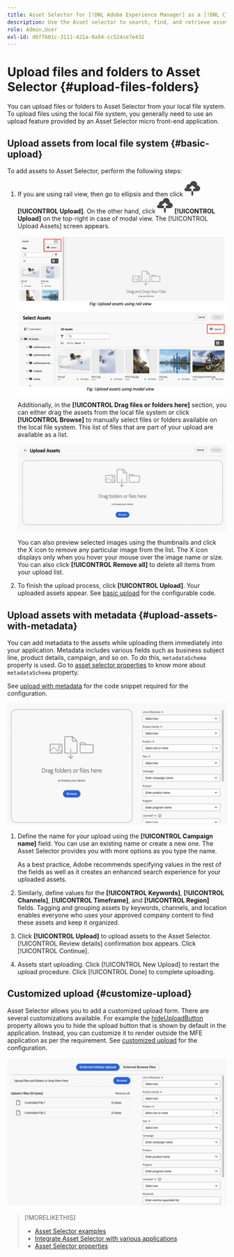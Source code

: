 ```yaml
---
title: Asset Selector for [!DNL Adobe Experience Manager] as a [!DNL Cloud Service]
description: Use the Asset selector to search, find, and retrieve assets' metadata and renditions within your application.
role: Admin,User
exl-id: d6ff601c-3111-421a-9a94-cc524ce7e432
---
```

# Upload files and folders to Asset Selector {#upload-files-folders}

You can upload files or folders to Asset Selector from your local file system. To upload files using the local file system, you generally need to use an upload feature provided by an Asset Selector micro front-end application.

## Upload assets from local file system {#basic-upload}

To add assets to Asset Selector, perform the following steps:

1. If you are using rail view, then go to ellipsis and then click ![upload icon](assets/upload-icon.svg) **[!UICONTROL Upload]**. On the other hand, click ![upload icon](assets/upload-icon.svg) **[!UICONTROL Upload]** on the top-right in case of modal view. The [!UICONTROL Upload Assets] screen appears.

    ![Upload assets to Asset Selector](assets/upload-assets.png)

    Additionally, in the **[!UICONTROL Drag files or folders here]** section, you can either drag the assets from the local file system or click **[!UICONTROL Browse]** to manually select files or folders available on the local file system. This list of files that are part of your upload are available as a list. 

    ![Basic upload assets to Asset Selector](assets/basic-upload.png)

    You can also preview selected images using the thumbnails and click the X icon to remove any particular image from the list. The X icon displays only when you hover your mouse over the image name or size. You can also click **[!UICONTROL Remove all]** to delete all items from your upload list.

1. To finish the upload process, click **[!UICONTROL Upload]**. Your uploaded assets appear. See [basic upload](/help/assets/asset-selector-customization.md#basic-upload) for the configurable code.

## Upload assets with metadata {#upload-assets-with-metadata}

You can add metadata to the assets while uploading them immediately into your application. Metadata includes various fields such as business subject line, product details, campaign, and so on. To do this, `metadataSchema` property is used. Go to [asset selector properties](/help/assets/asset-selector-properties.md) to know more about `metadataSchema` property. 

See [upload with metadata](/help/assets/asset-selector-customization.md#upload-with-metadata) for the code snippet required for the configuration.

![upload assets with metadata](assets/upload-with-metadata.png)
       
1. Define the name for your upload using the **[!UICONTROL Campaign name]** field. You can use an existing name or create a new one. The Asset Selector provides you with more options as you type the name.

   As a best practice, Adobe recommends specifying values in the rest of the fields as well as it creates an enhanced search experience for your uploaded assets.

1. Similarly, define values for the **[!UICONTROL Keywords]**, **[!UICONTROL Channels]**, **[!UICONTROL Timeframe]**, and **[!UICONTROL Region]** fields. Tagging and grouping assets by keywords, channels, and location enables everyone who uses your approved company content to find these assets and keep it organized.

1. Click **[!UICONTROL Upload]** to upload assets to the Asset Selector. [!UICONTROL Review details] confirmation box appears. Click [!UICONTROL Continue].

1. Assets start uploading. Click [!UICONTROL New Upload] to restart the upload procedure. Click [!UICONTROL Done] to complete uploading.    


## Customized upload {#customize-upload}

Asset Selector allows you to add a customized upload form. There are several customizations available. For example the [hideUploadButton](/help/assets/asset-selector-properties.md) property allows you to hide the upload button that is shown by default in the application. Instead, you can customize it to render outside the MFE application as per the requirement. See [customized upload](/help/assets/asset-selector-customization.md#customized-upload) for the configuration.

![Customized upload](assets/customized-upload.png)

>[!MORELIKETHIS]
>
>* [Asset Selector examples](/help/assets/asset-selector-examples.md)
>* [Integrate Asset Selector with various applications](/help/assets/integrate-asset-selector.md)
>* [Asset Selector properties](/help/assets/asset-selector-properties.md)
